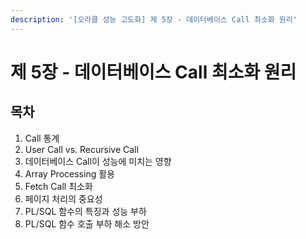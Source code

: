 ```yaml
---
description: '[오라클 성능 고도화] 제 5장 - 데이터베이스 Call 최소화 원리'
---
```


# 제 5장 - 데이터베이스 Call 최소화 원리

## 목차

1. Call 통계
2. User Call vs. Recursive Call
3. 데이터베이스 Call이 성능에 미치는 영향
4. Array Processing 활용
5. Fetch Call 최소화
6. 페이지 처리의 중요성
7. PL/SQL 함수의 특징과 성능 부하
8. PL/SQL 함수 호출 부하 해소 방안

##
